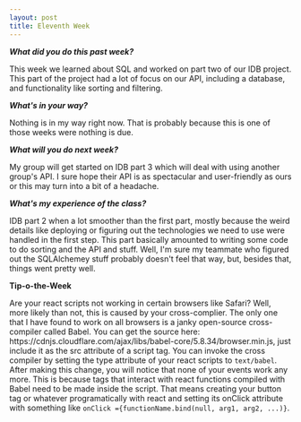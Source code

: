 ```yaml
---
layout: post
title: Eleventh Week
---
```

<p><b><i>What did you do this past week?</i></b></p>
<p>This week we learned about SQL and worked on part two of our IDB project. This part of the project had a lot of focus on our API, including a database, and functionality like sorting and filtering.</p>
<p><b><i>What's in your way?</i></b></p>
<p>Nothing is in my way right now. That is probably because this is one of those weeks were nothing is due.</p>
<p><b><i>What will you do next week?</i></b></p>
<p>My group will get started on IDB part 3 which will deal with using another group's API. I sure hope their API is as spectacular and user-friendly as ours or this may turn into a bit of a headache.</p>
<p><b><i>What's my experience of the class?</i></b></p>
<p>IDB part 2 when a lot smoother than the first part, mostly because the weird details like deploying or figuring out the technologies we need to use were handled in the first step. This part basically amounted to writing some code to do sorting and the API and stuff. Well, I'm sure my teammate who figured out the SQLAlchemey stuff probably doesn't feel that way, but, besides that, things went pretty well.</p>
<p><b>Tip-o-the-Week</b></p>
<p>Are your react scripts not working in certain browsers like Safari? Well, more likely than not, this is caused by your cross-complier. The only one that I have found to work on all browsers is a janky open-source cross-compiler called Babel. You can get the source here: https://cdnjs.cloudflare.com/ajax/libs/babel-core/5.8.34/browser.min.js, just include it as the src attribute of a script tag. You can invoke the cross compiler by setting the type attribute of your react scripts to <code>text/babel</code>. After making this change, you will notice that none of your events work any more. This is because tags that interact with react functions compiled with Babel need to be made inside the script. That means creating your button tag or whatever programatically with react and setting its onClick attribute with something like <code>onClick ={functionName.bind(null, arg1, arg2, ...)}</code>.</p>
